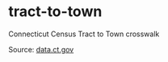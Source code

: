 # tract-to-town
Connecticut Census Tract to Town crosswalk

Source: [data.ct.gov](https://data.ct.gov/w/f43y-uvqp/wqz6-rhce?cur=bn7PUN1KrHI&from=root)
